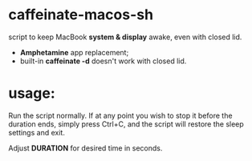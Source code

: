 # caffeinate-macos-sh
script to keep MacBook **system & display** awake, even with closed lid.

- **Amphetamine** app replacement;
- built-in **caffeinate -d** doesn't work with closed lid.

# usage:
Run the script normally. If at any point you wish to stop it before the duration ends, simply press Ctrl+C, and the script will restore the sleep settings and exit.

Adjust **DURATION** for desired time in seconds.
